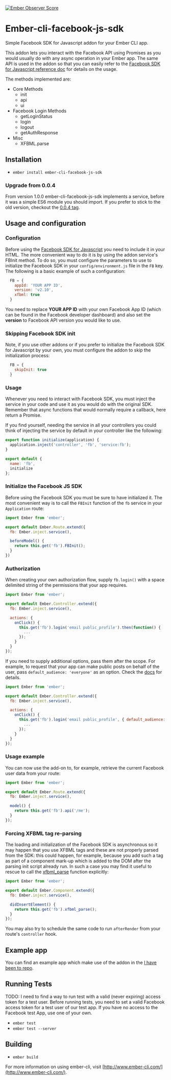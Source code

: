 [![Ember Observer Score](http://emberobserver.com/badges/ember-cli-facebook-js-sdk.svg)](http://emberobserver.com/addons/ember-cli-facebook-js-sdk)

# Ember-cli-facebook-js-sdk

Simple Facebook SDK for Javascript addon for your Ember CLI app.

This addon lets you interact with the Facebook API using Promises
as you would usually do with any async operation in your Ember app.
The same API is used in the addon so that you can easily refer to the
[Facebook SDK for Javascript reference doc](https://developers.facebook.com/docs/javascript/reference) for
details on the usage.

The methods implemented are:

* Core Methods
  - init
  - api
  - ui
* Facebook Login Methods
  - getLoginStatus
  - login
  - logout
  - getAuthResponse
* Misc
  - XFBML.parse

## Installation

* `ember install ember-cli-facebook-js-sdk`

### Upgrade from 0.0.4

From version 1.0.0 ember-cli-facebook-js-sdk implements a service, before it was a simple ES6 module you should import.
If you prefer to stick to the old version, checkout the [0.0.4 tag](https://github.com/pitchtarget/ember-cli-facebook-js-sdk/tree/0.0.4).

## Usage and configuration

### Configuration

Before using the [Facebook SDK for Javascript](https://developers.facebook.com/docs/javascript) you need
to include it in your HTML. The more convenient way to do it is by using the addon service's FBInit method.
To do so, you must configure the parameters to use to initialize the Facebook SDK in your `config/environment.js` file in the `FB` key.
The following is a basic example of such a configuration:

```js
  FB = {
    appId: 'YOUR APP ID',
    version: 'v2.10',
    xfbml: true
  }
```

You need to replace **YOUR APP ID** with your own Facebook App ID (which can be found in the Facebook developer dashboard)
and also set the **version** to Facebook API version you would like to use.

### Skipping Facebook SDK init

Note, if you use other addons or if you prefer to initialize the Facebook SDK for Javascript by your own, you must configure the addon to skip the initialization process:

```js
  FB = {
    skipInit: true
  }
```

### Usage

Whenever you need to interact with Facebook SDK, you must inject the service in your code and use it as you would do with the
original SDK. Remember that async functions that would normally require a callback, here return a Promise.

If you find yourself, needing the service in all your controllers you could think of injecting the service by default in your controller like the following:

```js
export function initialize(application) {
  application.inject('controller', 'fb', 'service:fb');
}

export default {
  name: 'fb',
  initialize
};
```

### Initialize the Facebook JS SDK

Before using the Facebook SDK you must be sure to have initialized it.
The most convenient way is to call the `FBInit` function of the `fb`
service in your `Application` route:

```js
import Ember from 'ember';

export default Ember.Route.extend({
  fb: Ember.inject.service(),

  beforeModel() {
    return this.get('fb').FBInit();
  }
})
```

### Authorization

When creating your own authorization flow, supply `fb.login()` with a space delimited string of the permissions that your app requires.

```js
import Ember from 'ember';

export default Ember.Controller.extend({
  fb: Ember.inject.service(),

  actions: {
    onClick() {
      this.get('fb').login('email public_profile').then(function() {
        ...
      });
    }
  }
});
```

If you need to supply additional options, pass them after the scope. For example, to request that your app can make public posts on behalf of the user, pass `default_audience: 'everyone'` as an option. Check the [docs](https://developers.facebook.com/docs/reference/javascript/FB.login/v2.10) for details.

```js
import Ember from 'ember';

export default Ember.Controller.extend({
  fb: Ember.inject.service(),

  actions: {
    onClick() {
      this.get('fb').login('email public_profile', { default_audience: 'everyone' }).then(function() {
        ...
      });
    }
  }
});
```

### Usage example

You can now use the add-on to, for example, retrieve the current Facebook user data from your route:

```js
import Ember from 'ember';

export default Ember.Route.extend({
  fb: Ember.inject.service(),

  model() {
    return this.get('fb').api('/me');
  }
});
```

### Forcing XFBML tag re-parsing

The loading and initialization of the Facebook SDK is asynchronous so it may happen that you use XFBML tags and these
are not properly parsed from the SDK: this could happen, for example, because you add such a tag as part of a component
mark-up which is added to the DOM after the parsing init script already run. In such a case you may find it useful to rescue
to call the [xfbml_parse](https://developers.facebook.com/docs/reference/javascript/FB.XFBML.parse) function explicitly:

```js
import Ember from 'ember';

export default Ember.Component.extend({
  fb: Ember.inject.service(),

  didInsertElement() {
    return this.get('fb').xfbml_parse();
  }
});
```

You may also try to schedule the same code to run `afterRender` from your route's `controller` hook.

## Example app

You can find an example app which make use of the addon in the [I have been to repo](https://github.com/bugant/i-have-been-to).

## Running Tests

TODO: I need to find a way to run test with a valid (never expiring) access token for a test user.
Before running tests, you need to set a valid Facebook access token for a test user of our test app. If you have no access to the Facebook test App, use one of your own.

* `ember test`
* `ember test --server`

## Building

* `ember build`

For more information on using ember-cli, visit [http://www.ember-cli.com/](http://www.ember-cli.com/).
